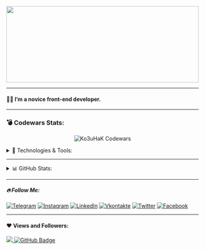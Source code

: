 <p align="center"><img src="img/Gif_Galaxia_en_el_Universo-.gif" width="100%" height="200" /></p>

---
#### 🙋‍♂️ I’m a novice front-end developer.
---
### :bomb: Codewars Stats:

<p align="center"><img alt="Ko3uHaK Codewars" src="https://github-readme-codewars-stats.herokuapp.com/api/?username=Ko3uHaK&card&customcolor=bg:040F0F_fg:1D1D1F_text:2E96C0_logo:B92F21_stroke:f75402"></p>



<details >
<summary>🚀 Technologies & Tools:</summary>

![HTML](https://img.shields.io/badge/-HTML-540a89?style=flat&logo=HTML5)
![CSS](https://img.shields.io/badge/-CSS-540a89?style=flat&logo=CSS3&logoColor=blue)
![JS](https://img.shields.io/badge/-JAVASCRIPT-540a89?style=flat&logo=JAVASCRIPT)
![JQUERY](https://img.shields.io/badge/-JQUERY-540a89?style=flat&logo=JQUERY&logoColor=pink)
![REACT](https://img.shields.io/badge/-JQUERY-540a89?style=flat&logo=REACT)
![REDUX](https://img.shields.io/badge/-REDUX-540a89?style=flat&logo=REDUX&logoColor=purple)
![NODE](https://img.shields.io/badge/-NODE.JS-540a89?style=flat&logo=NODE.JS&logoColor=GREEN)
![SQL](https://img.shields.io/badge/-MySQL-540a89?style=flat&logo=mySQL)
![C++](https://img.shields.io/badge/-C++-540a89?style=flat&logo=C%2b%2b&logoColor=blue)
![PYTHON](https://img.shields.io/badge/-PYTHON-540a89?style=flat&logo=PYTHON)
![GIT](https://img.shields.io/badge/-GIT-540a89?style=flat&logo=GIT)
![VISUALSTUDIO](https://img.shields.io/badge/-VISUAL_STUDIO-540a89?style=flat&logo=VISUALSTUDIO&logoColor=violet)
![BLENDER3D](https://img.shields.io/badge/-BLENDER_3D-540a89?style=flat&logo=BLENDER)

</details>

---

<details>
<summary>📊 GitHub Stats:</summary>
 <br/>
    <a href="https://github.com/ko3uhak/github-readme-stats"><img alt="Ko3uHaK Github Stats" src="https://github-readme-stats.vercel.app/api?username=ko3uhak&show_icons=true&count_private=true&hide_border=true&bg_color=0D1117&title_color=990099&text_color=ff6600&icon_color=ffff00" /></a>
  <a href="https://github.com/ko3uhak/github-readme-stats"><img alt="Ko3uHaK Top Languages" src="https://github-readme-stats.vercel.app/api/top-langs/?username=ko3uhak&langs_count=8&count_private=true&layout=compact&hide_border=true&bg_color=0D1117&title_color=990099&text_color=ff6600&icon_color=ffff00" /></a>
  <br/>
</details>

---
##### 🔥 Follow Me:
[![Telegram](https://img.shields.io/badge/-Telegram-540a89?style=for-the-badge&logo=telegram&logoColor=27A0D9)](https://t.me/aryfdbc)
[![Instagram](https://img.shields.io/badge/-Instagram-540a89?style=for-the-badge&logo=instagram&logoColor=B4068E)](https://www.instagram.com/)
[![LinkedIn](https://img.shields.io/badge/-LinkedIn-540a89?style=for-the-badge&logo=linkedin&logoColor=007BB6)](https://www.linkedin.com/in/)
[![Vkontakte](https://img.shields.io/badge/-Vkontakte-540a89?style=for-the-badge&logo=Vk&logoColor=4F7DB3)](https://vk.com/)
[![Twitter](https://img.shields.io/badge/-Twitter-540a89?style=for-the-badge&logo=Twitter&logoColor=1C9DEB)](https://twitter.com/)
[![Facebook](https://img.shields.io/badge/-Facebook-540a89?style=for-the-badge&logo=Facebook&logoColor=1195F5)](https://www.facebook.com/)

---
#### ❤ Views and Followers:
<a href="https://github.com/Meghna-DAS/github-profile-views-counter">
    <img src="https://komarev.com/ghpvc/?username=Ko3uHaK&color=blueviolet">
</a>
<a href="https://github.com/Ko3uHaK?tab=followers"><img src="https://img.shields.io/github/followers/Ko3uHaK?label=Followers&style=social" alt="GitHub Badge"></a>